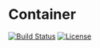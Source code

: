 # Container
[![Build Status](https://img.shields.io/badge/build-passing-brightgreen)](link-to-build-status) [![License](https://img.shields.io/badge/license-MIT-blue)](link-to-license)

